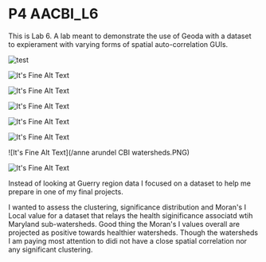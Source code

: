 # P4 AACBI_L6

This is Lab 6. A lab meant to demonstrate the use of Geoda with a dataset to expierament with varying forms of spatial auto-correlation GUIs.

![test](/clusterMap12.PNG)

![It's Fine Alt Text](/significance12.PNG)
 
![It's Fine Alt Text](/healthy12.PNG)
  
![It's Fine Alt Text](/Significance12.PNG)
 
![It's Fine Alt Text](/SignificanceMap.PNG)
 
![It's Fine Alt Text](/ClusterMap.PNG)
 
![It's Fine Alt Text](/anne arundel CBI watersheds.PNG)
 
![It's Fine Alt Text](/nosignificanceAA.PNG)
   
Instead of looking at Guerry region data I focused on a dataset to help me prepare in one of my final projects.

I wanted to assess the clustering, significance distribution and Moran's I Local value for a dataset that relays the health siginificance associatd wtih Maryland sub-watersheds. Good thing the Moran's I values overall are projected as positive towards healthier watersheds.
Though the watersheds I am paying most attention to didi not have a close spatial correlation nor any significant clustering.

  
